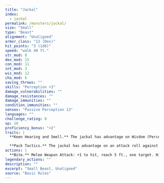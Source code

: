 ```yaml
---
title: "Jackal"
index:
  - jackal
permalink: /monsters/jackal/
size: "Small"
type: "Beast"
alignment: "Unaligned"
armor_class: "12 (Dex)"
hit_points: "3 (1d6)"
speed: "walk 40 ft."
str_mod: 8
dex_mod: 15
con_mod: 11
int_mod: 3
wis_mod: 12
cha_mod: 6
saving_throws: ""
skills: "Perception +3"
damage_vulnerabilities: ""
damage_resistances: ""
damage_immunities: ""
condition_immunities: ""
senses: "Passive Perception 13"
languages: ""
challenge_rating: 0
xp: 10
proficiency_bonus: "+2"
traits: |
  **Keen Hearing and Smell.** The jackal has advantage on Wisdom (Perception) checks that rely on hearing or smell.

  **Pack Tactics.** The jackal has advantage on an attack roll against a creature if at least one of the jackal's allies is within 5 ft. of the creature and the ally isn't incapacitated.
actions: |
  **Bite.** Melee Weapon Attack: +1 to hit, reach 5 ft., one target. Hit: 1 (1d4 - 1) piercing damage.  
legendary_actions: ""
description: ""
excerpt: "Small Beast, Unaligned"
source: "Basic Rules"
---
```

